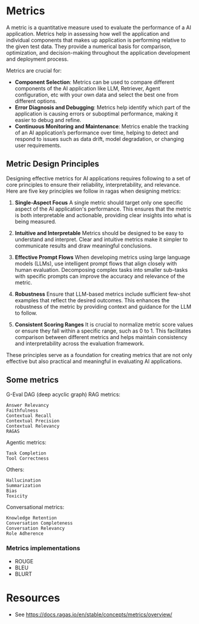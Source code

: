 # Metrics

A metric is a quantitative measure used to evaluate the performance of a AI application. Metrics help in assessing how
well the application and individual components that makes up application is performing relative to the given test data.
They provide a numerical basis for comparison, optimization, and decision-making throughout the application development
and deployment process.

Metrics are crucial for:

- **Component Selection**: Metrics can be used to compare different components of the AI application like LLM,
  Retriever, Agent configuration, etc with your own data and select the best one from different options.
- **Error Diagnosis and Debugging**: Metrics help identify which part of the application is causing errors or suboptimal
  performance, making it easier to debug and refine.
- **Continuous Monitoring and Maintenance**: Metrics enable the tracking of an AI application’s performance over time,
  helping to detect and respond to issues such as data drift, model degradation, or changing user requirements.

## Metric Design Principles

Designing effective metrics for AI applications requires following to a set of core principles to ensure their
reliability, interpretability, and relevance. Here are five key principles we follow in ragas when designing metrics:

1. **Single-Aspect Focus**
   A single metric should target only one specific aspect of the AI application's performance. This ensures that the
   metric is both interpretable and actionable, providing clear insights into what is being measured.

2. **Intuitive and Interpretable**
   Metrics should be designed to be easy to understand and interpret. Clear and intuitive metrics make it simpler to
   communicate results and draw meaningful conclusions.

3. **Effective Prompt Flows**
   When developing metrics using large language models (LLMs), use intelligent prompt flows that align closely with
   human evaluation. Decomposing complex tasks into smaller sub-tasks with specific prompts can improve the accuracy and
   relevance of the metric.

4. **Robustness**
   Ensure that LLM-based metrics include sufficient few-shot examples that reflect the desired outcomes. This enhances
   the robustness of the metric by providing context and guidance for the LLM to follow.

5. **Consistent Scoring Ranges**
   It is crucial to normalize metric score values or ensure they fall within a specific range, such as 0 to 1. This
   facilitates comparison between different metrics and helps maintain consistency and interpretability across the
   evaluation framework.

These principles serve as a foundation for creating metrics that are not only effective but also practical and
meaningful in evaluating AI applications.

## Some metrics

G-Eval
DAG (deep acyclic graph)
RAG metrics:

    Answer Relevancy
    Faithfulness
    Contextual Recall
    Contextual Precision
    Contextual Relevancy
    RAGAS

Agentic metrics:

    Task Completion
    Tool Correctness

Others:

    Hallucination
    Summarization
    Bias
    Toxicity

Conversational metrics:

    Knowledge Retention
    Conversation Completeness
    Conversation Relevancy
    Role Adherence



### Metrics implementations
- ROUGE
- BLEU
- BLURT

# Resources

- See https://docs.ragas.io/en/stable/concepts/metrics/overview/